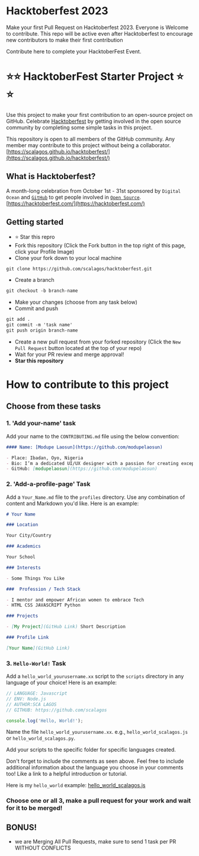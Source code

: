 # Hacktoberfest 2023
Make your first Pull Request on Hacktoberfest 2023. Everyone is Welcome to contribute. 
This repo will be active even after Hacktoberfest to encourage new contributors to make their first contribution


Contribute here to complete your HacktoberFest Event. 

# :star::star:  HacktoberFest Starter Project :star: :star:

Use this project to make your first contribution to an open-source project on GitHub.
Celebrate [Hacktoberfest](https://hacktoberfest.com/) by getting involved in the open source community by completing some simple tasks in this project.

This repository is open to all members of the GitHub community. Any member may contribute to this project without being a collaborator.
[https://scalagos.github.io/hacktoberfest/](https://scalagos.github.io/hacktoberfest/)

## What is Hacktoberfest?

A month-long celebration from October 1st - 31st sponsored by `Digital Ocean` and [`GitHub`](https://dev.to/this-is-learning/hacktoberfest-2022-is-almost-there-get-ready-4ifb) to get people involved in [`Open Source`](https://github.com/open-source). 
[https://hacktoberfest.com/](https://hacktoberfest.com/)


## Getting started
- :star: Star this repro
- Fork this repository (Click the Fork button in the top right of this page, click your Profile Image)
- Clone your fork down to your local machine

```markdown
git clone https://github.com/scalagos/hacktoberfest.git
```

- Create a branch

```markdown
git checkout -b branch-name
```

- Make your changes (choose from any task below)
- Commit and push

```markdown
git add .
git commit -m 'task name'
git push origin branch-name
```

- Create a new pull request from your forked repository (Click the `New Pull Request` button located at the top of your repo)
- Wait for your PR review and merge approval!
- **Star this repository** 

# How to contribute to this project

## Choose from these tasks

### 1. 'Add your-name' task 

Add your name to the `CONTRIBUTING.md` file using the below convention:

```markdown
#### Name: [Modupe Laosun](https://github.com/modupelaosun)

- Place: Ibadan, Oyo, Nigeria
- Bio: I’m a dedicated UI/UX designer with a passion for creating exceptional digital experiences
- GitHub: [modupelaosun](https://github.com/modupelaosun)
```

### 2. 'Add-a-profile-page' Task
 
Add a `Your_Name.md` file to the `profiles` directory. Use any combination of content and Markdown you'd like. Here is an example:

```markdown
# Your Name

### Location

Your City/Country

### Academics

Your School

### Interests

- Some Things You Like

###  Profession / Tech Stack

- I mentor and empower African women to embrace Tech
- HTML CSS JAVASCRIPT Python

### Projects

- [My Project](GitHub Link) Short Description

### Profile Link

[Your Name](GitHub Link)
```

### 3. `Hello-World!` Task

Add a `hello_world_yourusername.xx` script to the `scripts` directory in any language of your choice! Here is an example:

```Javascript
// LANGUAGE: Javascript
// ENV: Node.js
// AUTHOR:SCA LAGOS
// GITHUB: https://github.com/scalagos

console.log('Hello, World!');
```

Name the file `hello_world_yourusername.xx`. e.g., `hello_world_scalagos.js` or `hello_world_scalagos.py`.

Add your scripts to the specific folder for specific languages created.

Don't forget to include the comments as seen above. Feel free to include additional information about the language you choose in your comments too! Like a link to a helpful introduction or tutorial.

Here is my `hello_world` example: [hello_world_scalagos.js](https://github.com/scalagos/hacktoberfest/blob/master/scripts/hello_world_scalagos.js)

### Choose one or all 3, make a pull request for your work and wait for it to be merged!




## BONUS!
- we are Merging All Pull Requests, make sure to send   1 task per PR WITHOUT CONFLICTS
